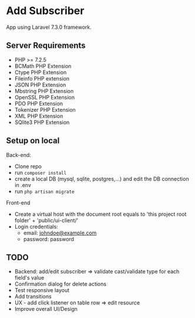# Add Subscriber

App using Laravel 7.3.0 framework.


## Server Requirements

- PHP >= 7.2.5
- BCMath PHP Extension
- Ctype PHP Extension
- Fileinfo PHP extension
- JSON PHP Extension
- Mbstring PHP Extension
- OpenSSL PHP Extension
- PDO PHP Extension
- Tokenizer PHP Extension
- XML PHP Extension
- SQlite3 PHP Extension


## Setup on local

Back-end:
- Clone repo
- run `composer install`
- create a local DB (mysql, sqlite, postgres,...) and edit the DB connection in .env
- run `php artisan migrate`

Front-end
- Create a virtual host with the document root equals to 'this project root folder' + 'public/ui-client/'
- Login credentials: 
    - email: johndoe@example.com
    - password: password


## TODO

- Backend: add/edit subscriber => validate cast/validate type for each field's value  
- Confirmation dialog for delete actions
- Test responsive layout
- Add transitions
- UX - add click listener on table row => edit resource
- Improve overall UI/Design
